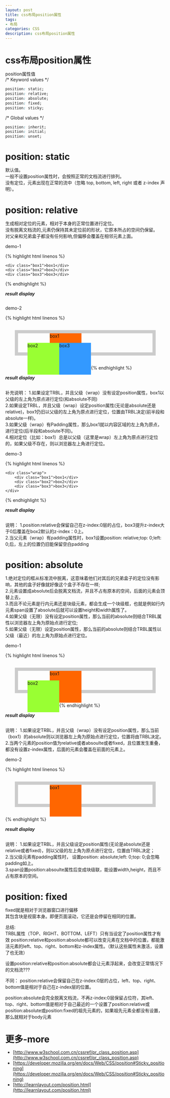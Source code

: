 ```yaml
---
layout: post
title: css布局position属性
tags:
- 布局
categories: CSS
description: css布局position属性
---
```


# css布局position属性

position属性值  
/* Keyword values */
```css
position: static;
position: relative;
position: absolute;
position: fixed;
position: sticky;
```

/* Global values */
```css
position: inherit;
position: initial;
position: unset;
```

# position: static
默认值。  
一般不设置position属性时，会按照正常的文档流进行排列。  
没有定位，元素出现在正常的流中（忽略 top, bottom, left, right 或者 z-index 声明）。

# position: relative
生成相对定位的元素，相对于本身的正常位置进行定位。  
没有脱离文档流的,元素仍保持其未定位前的形状，它原本所占的空间仍保留。  
对父亲和兄弟盒子都没有任何影响,但偏移会覆盖在相邻元素上面。  

demo-1

{% highlight html linenos %}
<!DOCTYPE html>
<html lang="en">
<head>
	<meta charset="UTF-8">
	<title>test</title>
</head>
<style>
*{
	margin:0;
	padding: 0;
}
.box1{
	float: left;
	width: 100px;
	height: 100px;
	background: #f60;
}
.box2{
	position: relative;
	left:-20px;
	top: 20px;
	float: left;
	width: 120px;
	height: 100px;
	background: #9f3;
}
.box3{
	float: left;
	width: 100px;
	height: 100px;
	background: #39f;
}
</style>
<body>

	<div class="box1">box1</div>
	<div class="box2">box2</div>
	<div class="box3">box3</div>
	
</body>
</html>
{% endhighlight %}

**_result display_**
<div class="rd">
    <img src="/assets/images/2016/10-11-12/position-relative.png" alt="">
</div>

demo-2

{% highlight html linenos %}
<!DOCTYPE html>
<html lang="en">
<head>
	<meta charset="UTF-8">
	<title>test</title>
</head>
<style>
*{
	margin:0;
	padding: 0;
}
.wrap{
	position: absolute;
	margin: 30px;
	padding: 30px;
	border: 1px solid #ccc;
}
.box1{
	position: relative;
	margin-left: 100px;
	width: 100px;
	height: 100px;
	background: #f60;
}
.box2{
	position: relative;
	z-index: 2;
	left:-20px;
	top: 20px;
	width: 100px;
	height: 100px;
	background: #9f3;
}
.box3{
	width: 100px;
	height: 100px;
	background: #39f;
}
</style>
<body>
<div class="wrap">
	<div class="box1">box1</div>
	<div class="box2">box2</div>
	<div class="box3">box3</div>
</div>	
</body>
</html>
{% endhighlight %}

**_result display_**
<div class="rd">
    <img src="/assets/images/2016/10-11-12/position-relative-2.png" alt="">
</div>

补充说明：
1.如果设定TRBL，并且父级（wrap）没有设定position属性，box1以父级的左上角为原点进行定位(和absolute不同)  
2.如果设定TRBL，并且父级（wrap）设定position属性(无论是absolute还是relative)，box1仍旧以父级的左上角为原点进行定位，位置由TRBL决定(前半段和absolute一样)。  
3.如果父级（wrap）有Padding属性，那么box1就以内容区域的左上角为原点，进行定位(后半段和absolute不同)。  
4.相对定位（比如：box1）总是以父级（这里是wrap）左上角为原点进行定位的，如果父级不存在，则以浏览器左上角进行定位。


demo-3

{% highlight html linenos %}
<!DOCTYPE html>
<html lang="en">
<head>
	<meta charset="UTF-8">
	<title>test</title>
</head>
<style>
*{
	margin:0;
	padding: 0;
}
.wrap{
	position: relative;
	margin: 30px;
	padding: 30px;
	border: 10px solid #ccc;
}
.box1{
	position: relative;
	top: 0;
	left: 0;
	width: 100px;
	height: 100px;
	background: #f60;
}
.box2{
	position: relative;
	left:-20px;
	top: 20px;
	width: 100px;
	height: 100px;
	background: #9f3;
}
.box3{
	position: relative;
	z-index: 1;
	width: 100px;
	height: 100px;
	background: #39f;
}
</style>
<body>

    <div class="wrap">
        <div class="box1">box1</div>
        <div class="box2">box2</div>
        <div class="box3">box3</div>
    </div>	

</body>
</html>
{% endhighlight %}

**_result display_**
<div class="rd">
    <img src="/assets/images/2016/10-11-12/position-relative-3.png" alt="">
</div>

说明：
1.position:relative会保留自己在z-index:0层的占位，box3提升z-index大于0后覆盖在box2默认的z-index：0上。  
2.当父元素（wrap）有padding属性时，box1设置position: relative;top: 0;left: 0;后，左上的位置仍旧能保留空白padding

# position: absolute

1.绝对定位的框从标准流中脱离，这意味着他们对其后的兄弟盒子的定位没有影响，其他的盒子好像就好像这个盒子不存在一样;  
2.元素设置成absolute后会脱离文档流，并且不占有原本的空间，后面的元素会顶替上去，  
3.而且不论元素是行内元素还是块级元素，都会生成一个块级框，也就是例如行内元素span设置了absolute后就可以设置height和width属性了。  
4.如果父级（无限）没有设定position属性，那么当前的absolute则结合TRBL属性以浏览器左上角为原始点进行定位;  
5.如果父级（无限）设定position属性，那么当前的absolute则结合TRBL属性以父级（最近）的左上角为原始点进行定位。

demo-1

{% highlight html linenos %}
<!DOCTYPE html>
<html lang="en">
<head>
	<meta charset="UTF-8">
	<title>test</title>
</head>
<style>
*{
	margin:0;
	padding: 0;
}
.wrap{
	margin: 30px;
	padding: 30px;
	border: 10px solid #ccc;
}
.box1{
	position: absolute;
	left: 0;
	top: 0;
	width: 100px;
	height: 100px;
	background: #f60;
}
.box2{
	position: relative;
	left: 0;
	top: 0;
	width: 100px;
	height: 100px;
	background: #9f3;
}
</style>
<body>
	<div class="wrap">
		<div class="box1">box1</div>
		<div class="box2">box2</div>
	</div>	
</body>
</html>
{% endhighlight %}

**_result display_**
<div class="rd">
    <img src="/assets/images/2016/10-11-12/position-absoulte.png" alt="">
</div>

说明：
1.如果设定TRBL，并且父级（wrap）没有设定position属性，那么当前（box1）的absolute则以浏览器左上角为原始点进行定位，位置将由TRBL决定。  
2.当两个元素的position值为relative或者absoulte或者fixed，且位置发生重叠，都没有设置z-index属性，后面的元素会覆盖在前面的元素上。

demo-2

{% highlight html linenos %}
<!DOCTYPE html>
<html lang="en">
<head>
	<meta charset="UTF-8">
	<title>test</title>
</head>
<style>
*{
	margin:0;
	padding: 0;
}
.wrap{
	position: relative;
	margin: 30px;
	padding: 30px;
	border: 10px solid #ccc;
}
.box1{
	position: absolute;
	left: 0;
	top: 0;
	width: 100px;
	height: 100px;
	background: #f60;
}
</style>
<body>
	<div class="wrap">
		<span class="box1">box1</span>
	</div>
		
</body>
</html>
{% endhighlight %}

**_result display_**
<div class="rd">
    <img src="/assets/images/2016/10-11-12/position-absoulte-2.png" alt="">
</div>

说明：
1.如果设定TRBL，并且父级设定position属性(无论是absolute还是relative或者fixed)，则以父级的左上角为原点进行定位，位置由TRBL决定；  
2.当父级元素有padding属性时，	设置position: absolute;left: 0;top: 0;会忽略padding如上。  
3.span设置position:absoulte属性后变成块级联，能设置width,height，而且不占有原本的空间。

# position: fixed
fixed就是相对于浏览器窗口进行偏移  
其包含块是视窗本身。即便页面滚动，它还是会停留在相同的位置。


总结:  
TRBL属性（TOP、RIGHT、BOTTOM、LEFT）只有当设定了position属性才有效
position:relative和position:absolute都可以改变元素在文档中的位置，都能激活元素的left、top、right、bottom和z-index属性。（默认这些属性未激活，设置了也无效）

设置position:relative和position:absolute都会让元素浮起来，会改变正常情况下的文档流???

不同：
position:relative会保留自己在z-index:0层的占位，left、top、right、bottom值是相对于自己在z-index层的位置。

position:absolute会完全脱离文档流，不再z-index:0层保留占位符，其left、top、right、bottom值是相对于自己最近的一个设置了position:relative或position:absolute或position:fixed的祖先元素的，如果祖先元素全都没有设置，那么就相对于body元素


# 更多-more
- [http://www.w3school.com.cn/cssref/pr_class_position.asp](http://www.w3school.com.cn/cssref/pr_class_position.asp)
- [https://developer.mozilla.org/en/docs/Web/CSS/position#Sticky_positioning](https://developer.mozilla.org/en/docs/Web/CSS/position#Sticky_positioning)
- [http://learnlayout.com/position.html](http://learnlayout.com/position.html)









































